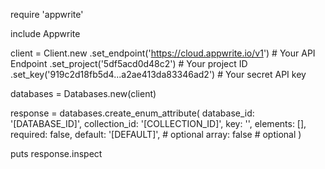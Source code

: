 require 'appwrite'

include Appwrite

client = Client.new
    .set_endpoint('https://cloud.appwrite.io/v1') # Your API Endpoint
    .set_project('5df5acd0d48c2') # Your project ID
    .set_key('919c2d18fb5d4...a2ae413da83346ad2') # Your secret API key

databases = Databases.new(client)

response = databases.create_enum_attribute(
    database_id: '[DATABASE_ID]',
    collection_id: '[COLLECTION_ID]',
    key: '',
    elements: [],
    required: false,
    default: '[DEFAULT]', # optional
    array: false # optional
)

puts response.inspect

